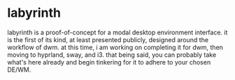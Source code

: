 # labyrinth
labyrinth is a proof-of-concept for a modal desktop environment interface. it is the first of its kind, at least presented publicly, designed around the workflow of dwm. at this time, i am working on completing it for dwm, then moving to hyprland, sway, and i3. that being said, you can probably take what's here already and begin tinkering for it to adhere to your chosen DE/WM.  
